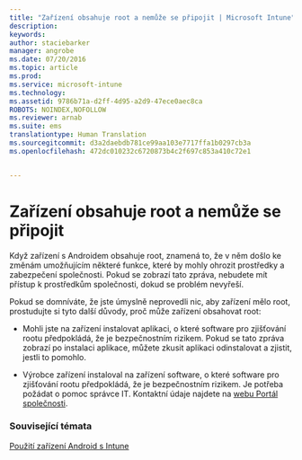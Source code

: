 ```yaml
---
title: "Zařízení obsahuje root a nemůže se připojit | Microsoft Intune"
description: 
keywords: 
author: staciebarker
manager: angrobe
ms.date: 07/20/2016
ms.topic: article
ms.prod: 
ms.service: microsoft-intune
ms.technology: 
ms.assetid: 9786b71a-d2ff-4d95-a2d9-47ece0aec8ca
ROBOTS: NOINDEX,NOFOLLOW
ms.reviewer: arnab
ms.suite: ems
translationtype: Human Translation
ms.sourcegitcommit: d3a2daebdb781ce99aa103e7717ffa1b0297cb3a
ms.openlocfilehash: 472dc010232c6720873b4c2f697c853a410c72e1


---
```



# Zařízení obsahuje root a nemůže se připojit

Když zařízení s Androidem obsahuje root, znamená to, že v něm došlo ke změnám umožňujícím některé funkce, které by mohly ohrozit prostředky a zabezpečení společnosti. Pokud se zobrazí tato zpráva, nebudete mít přístup k prostředkům společnosti, dokud se problém nevyřeší.

Pokud se domníváte, že jste úmyslně neprovedli nic, aby zařízení mělo root, prostudujte si tyto další důvody, proč může zařízení obsahovat root:

- Mohli jste na zařízení instalovat aplikaci, o které software pro zjišťování rootu předpokládá, že je bezpečnostním rizikem. Pokud se tato zpráva zobrazí po instalaci aplikace, můžete zkusit aplikaci odinstalovat a zjistit, jestli to pomohlo.

- Výrobce zařízení instaloval na zařízení software, o které software pro zjišťování rootu předpokládá, že je bezpečnostním rizikem. Je potřeba požádat o pomoc správce IT. Kontaktní údaje najdete na [webu Portál společnosti](http://portal.manage.microsoft.com).


### Související témata
[Použití zařízení Android s Intune](using-your-android-device-with-intune.md)



<!--HONumber=Aug16_HO4-->



